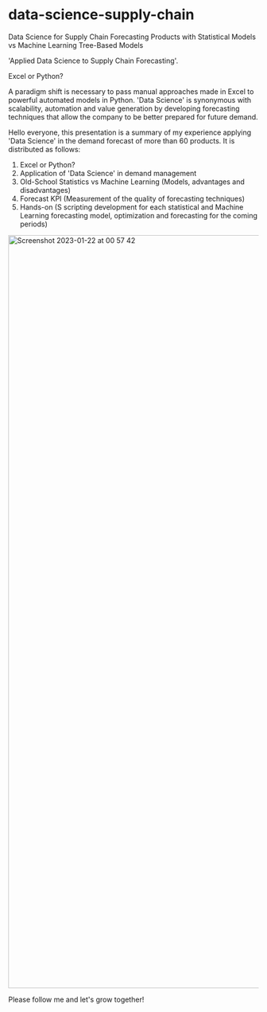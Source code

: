 # data-science-supply-chain
Data Science for Supply Chain Forecasting Products with Statistical Models vs Machine Learning Tree-Based Models

'Applied Data Science to Supply Chain Forecasting'.

Excel or Python?

A paradigm shift is necessary to pass manual approaches made in Excel to powerful automated models in Python. 'Data Science' is synonymous with scalability, automation and value generation by developing forecasting techniques that allow the company to be better prepared for future demand.

Hello everyone, this presentation is a summary of my experience applying 'Data Science' in the demand forecast of more than 60 products. It is distributed as follows:

1. Excel or Python?
2. Application of 'Data Science' in demand management
3. Old-School Statistics vs Machine Learning (Models, advantages and disadvantages)
4. Forecast KPI (Measurement of the quality of forecasting techniques)
5. Hands-on (S scripting development for each statistical and Machine Learning forecasting model, optimization and forecasting for the coming periods)

<img width="1512" alt="Screenshot 2023-01-22 at 00 57 42" src="https://user-images.githubusercontent.com/80663767/213907900-c82c411d-7781-488f-b9c0-1d52fdbaf471.png">

Please follow me and let's grow together!
